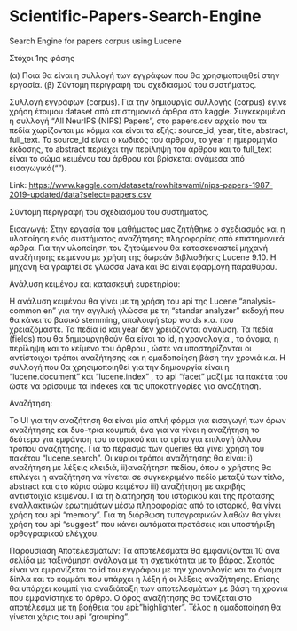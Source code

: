 # Scientific-Papers-Search-Engine
Search Engine for papers corpus using Lucene

Στόχοι 1ης φάσης

(α) Ποια θα είναι η συλλογή των εγγράφων που θα χρησιμοποιηθεί στην εργασία.
(β) Σύντομη περιγραφή του σχεδιασμού του συστήματος.

Συλλογή εγγράφων (corpus).
Για την δημιουργία συλλογής (corpus) έγινε χρήση έτοιμου dataset από επιστημονικά άρθρα στο kaggle. Συγκεκριμένα η συλλογή  “All NeurIPS (NIPS) Papers”, στο papers.csv αρχείο που τα πεδία χωρίζονται με κόμμα και είναι τα εξής: source_id, year, title, abstract, full_text. Το source_id είναι ο κωδικός του άρθρου, το year η ημερομηνία έκδοσης, το abstract περιέχει την περίληψη του άρθρου και  το full_text είναι το σώμα κειμένου του άρθρου και βρίσκεται ανάμεσα από εισαγωγικά(“”).

Link: https://www.kaggle.com/datasets/rowhitswami/nips-papers-1987-2019-updated/data?select=papers.csv

Σύντομη περιγραφή του σχεδιασμού του συστήματος.

Εισαγωγή: 
Στην εργασία του μαθήματος μας ζητήθηκε ο σχεδιασμός και η υλοποίηση ενός συστήματος αναζήτησης πληροφορίας από επιστημονικά άρθρα. Για την υλοποίηση του ζητούμενου θα κατασκευαστεί μηχανή αναζήτησης κειμένου με χρήση  της δωρεάν βιβλιοθήκης Lucene 9.10. Η μηχανή θα γραφτεί σε γλώσσα Java και θα είναι εφαρμογή παραθύρου.


Ανάλυση κειμένου και κατασκευή ευρετηρίου: 

Η ανάλυση κειμένου θα γίνει με τη χρήση του api της Lucene “analysis-common en” για την αγγλική γλώσσα με τη “standar analyzer” εκδοχή που θα κάνει το βασικό stemming, απαλοιφή stop words κ.α. που χρειαζόμαστε. Τα πεδία id και year δεν χρειάζονται ανάλυση. Τα πεδία (fields) που θα δημιουργηθούν θα είναι το id, η χρονολογία , το όνομα, η περίληψη και το κείμενο του άρθρου , ώστε να υποστηρίζονται οι αντίστοιχοι τρόποι αναζήτησης και η ομαδοποίηση βάση την χρονιά κ.α. Η συλλογή που θα χρησιμοποιηθεί για την δημιουργία είναι η “lucene.document” και “lucene.index” , το api “facet” μαζί με τα πακέτα του ώστε να ορίσουμε τα indexes και τις υποκατηγορίες για αναζήτηση.


 Αναζήτηση: 
 
Το UI για την αναζήτηση θα είναι μία απλή φόρμα για εισαγωγή των όρων αναζήτησης και δυο-τρια κουμπιά, ένα για να γίνει η αναζήτηση το δεύτερο για εμφάνιση του ιστορικού και το τρίτο για επιλογή άλλου τρόπου αναζήτησης.
Για το πέρασμα των queries θα γίνει χρήση του πακέτου “lucene.search”. Οι κύριοι τρόποι αναζήτησης θα είναι: i) αναζήτηση με λέξεις κλειδιά, ii)αναζήτηση πεδίου, όπου ο χρήστης θα επιλέγει η αναζήτηση να γίνεται σε συγκεκριμένο πεδίο μεταξύ των τίτλο, abstract και στο κύριο σώμα κειμένου iii) αναζήτηση με ακριβής αντιστοιχία κειμένου.
Για τη διατήρηση του ιστορικού και της πρότασης εναλλακτικών ερωτημάτων μέσω πληροφορίας από το ιστορικό, θα γίνει χρήση του api “memory”.
	Για τη διόρθωση τυπογραφικών λαθών θα γίνει χρήση του api “suggest” που
κάνει αυτόματα προτάσεις και υποστήριξη ορθογραφικού ελέγχου.

 Παρουσίαση Αποτελεσμάτων: 
Τα αποτελέσματα θα εμφανίζονται 10 ανά σελίδα με ταξινόμηση ανάλογα με τη σχετικότητα με το βάρος. Σκοπός είναι να εμφανίζεται το id του εγγράφου με την χρονολογία και το όνομα δίπλα και το κομμάτι που υπάρχει η λέξη ή οι λέξεις αναζήτησης. Επίσης θα υπάρχει κουμπί για αναδιάταξη των αποτελεσμάτων με βάση τη χρονιά που εμφανίστηκε το άρθρο.
Ο όρος αναζήτησης θα τονίζεται στο αποτέλεσμα με τη βοήθεια του api:”highlighter”.
Τέλος η ομαδοποίηση θα γίνεται χάρις του api ”grouping”.

